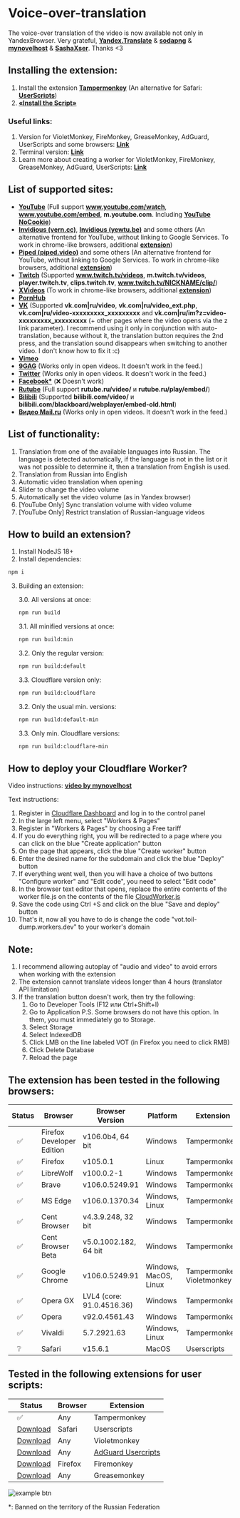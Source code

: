 # Voice-over-translation

The voice-over translation of the video is now available not only in YandexBrowser. Very grateful, **[Yandex.Translate](https://translate.yandex.ru/)** & **[sodapng](https://github.com/sodapng)** & **[mynovelhost](https://github.com/mynovelhost)** & **[SashaXser](https://github.com/SashaXser)**. Thanks <3

## Installing the extension:
1. Install the extension **[Tampermonkey](https://www.tampermonkey.net/)** (An alternative for Safari: **[UserScripts](https://apps.apple.com/app/userscripts/id1463298887 )**)
2. **[«Install the Script»](https://raw.githubusercontent.com/ilyhalight/voice-over-translation/master/dist/vot.user.js)**

### Useful links:
1. Version for VioletMonkey, FireMonkey, GreaseMonkey, AdGuard, UserScripts and some browsers: **[Link](https://raw.githubusercontent.com/ilyhalight/voice-over-translation/master/dist/vot-cloudflare.user.js)**
2. Terminal version: **[Link](https://github.com/ilyhalight/voice-over-translation/tree/master/vot-cli)**
3. Learn more about creating a worker for VioletMonkey, FireMonkey, GreaseMonkey, AdGuard, UserScripts: **[Link](https://github.com/mynovelhost/voice-over-translation/)**

## List of supported sites:
- **[YouTube](https://www.youtube.com)** (Full support **www.youtube.com/watch**, **www.youtube.com/embed**, **m.youtube.com**. Including **[YouTube NoCookie](https://www.youtube-nocookie.com/)**)
- **[Invidious (vern.cc)](https://inv.vern.cc)**, **[Invidious (yewtu.be)](https://yewtu.be)** and some others (An alternative frontend for YouTube, without linking to Google Services. To work in chrome-like browsers, additional **[extension](https://chrome.google.com/webstore/detail/disable-content-security/ieelmcmcagommplceebfedjlakkhpden/related)**)
- **[Piped (piped.video)](https://piped.video)** and some others (An alternative frontend for YouTube, without linking to Google Services. To work in chrome-like browsers, additional **[extension](https://chrome.google.com/webstore/detail/disable-content-security/ieelmcmcagommplceebfedjlakkhpden/related)**)
- **[Twitch](https://www.twitch.tv)** (Supported **www.twitch.tv/videos**, **m.twitch.tv/videos**, **player.twitch.tv**, **clips.twitch.tv**, **www.twitch.tv/NICKNAME/clip/**)
- **[XVideos](https://xvideos.com/)** (To work in chrome-like browsers, additional **[extension](https://chrome.google.com/webstore/detail/disable-content-security/ieelmcmcagommplceebfedjlakkhpden/related)**)
- **[PornHub](https://rt.pornhub.com/)**
- **[VK](https://vk.com)** (Supported **vk.com|ru/video**, **vk.com|ru/video_ext.php**, **vk.com|ru/video-xxxxxxxxx_xxxxxxxxx** and **vk.com|ru/im?z=video-xxxxxxxxx_xxxxxxxxx** (+ other pages where the video opens via the z link parameter). I recommend using it only in conjunction with auto-translation, because without it, the translation button requires the 2nd press, and the translation sound disappears when switching to another video. I don't know how to fix it :c)
- **[Vimeo](https://vimeo.com/)**
- **[9GAG](https://9gag.com/gag/)** (Works only in open videos. It doesn't work in the feed.)
- **[Twitter](https://twitter.com/)** (Works only in open videos. It doesn't work in the feed.)
- **[Facebook*](https://facebook.com/)** (❌ Doesn't work)
- **[Rutube](https://rutube.ru/)** (Full support **rutube.ru/video/** и **rutube.ru/play/embed/**)
- **[Bilibili](https://bilibili.com/)** (Supported **bilibili.com/video/** и **bilibili.com/blackboard/webplayer/embed-old.html**)
- **[Видео Mail.ru](https://my.mail.ru/video)** (Works only in open videos. It doesn't work in the feed.)

## List of functionality:
1. Translation from one of the available languages into Russian. The language is detected automatically, if the language is not in the list or it was not possible to determine it, then a translation from English is used.
2. Translation from Russian into English
3. Automatic video translation when opening
4. Slider to change the video volume
5. Automatically set the video volume (as in Yandex browser)
6. [YouTube Only] Sync translation volume with video volume
7. [YouTube Only] Restrict translation of Russian-language videos

## How to build an extension?
1. Install NodeJS 18+
2. Install dependencies:
```bash
npm i
```
3. Building an extension:

   3.0. All versions at once:
   ```bash
   npm run build
   ```

   3.1. All minified versions at once:
   ```bash
   npm run build:min
   ```

   3.2. Only the regular version:
   ```bash
   npm run build:default
   ```

   3.3. Cloudflare version only:
   ```bash
   npm run build:cloudflare
   ```

   3.2. Only the usual min. versions:
   ```bash
   npm run build:default-min
   ```

   3.3. Only min. Cloudflare versions:
   ```bash
   npm run build:cloudflare-min
   ```

## How to deploy your Cloudflare Worker?
Video instructions: [**video by mynovelhost**](https://raw.githubusercontent.com/mynovelhost/voice-over-translation/master/how_to_create_custom_worker.mp4)

Text instructions:
1. Register in [Cloudflare Dashboard](https://dash.cloudflare.com) and log in to the control panel
2. In the large left menu, select "Workers & Pages"
3. Register in "Workers & Pages" by choosing a Free tariff
4. If you do everything right, you will be redirected to a page where you can click on the blue "Create application" button
5. On the page that appears, click the blue "Create worker" button
6. Enter the desired name for the subdomain and click the blue "Deploy" button
7. If everything went well, then you will have a choice of two buttons "Configure worker" and "Edit code", you need to select "Edit code"
8. In the browser text editor that opens, replace the entire contents of the worker file.js on the contents of the file [CloudWorker.js](https://github.com/ilyhalight/voice-over-translation/blob/master/CloudWorker.js)
9. Save the code using Ctrl +S and click on the blue "Save and deploy" button
10. That's it, now all you have to do is change the code "vot.toil-dump.workers.dev" to your worker's domain

## Note:
1. I recommend allowing autoplay of "audio and video" to avoid errors when working with the extension
2. The extension cannot translate videos longer than 4 hours (translator API limitation)
3. If the translation button doesn't work, then try the following:
   1. Go to Developer Tools (F12 или Ctrl+Shift+I)
   2. Go to  Application P.S. Some browsers do not have this option. In them, you must immediately go to Storage.
   3. Select Storage
   4. Select IndexedDB
   5. Click LMB on the line labeled  VOT (in Firefox you need to click RMB)
   6. Click Delete Database
   7. Reload the page

## The extension has been tested in the following browsers:
| Status | Browser | Browser Version | Platform | Extension
|---|---|---|---|---
| ⠀✅ | Firefox Developer Edition | v106.0b4, 64 bit | Windows | Tampermonkey
| ⠀✅ | Firefox | v105.0.1 | Linux | Tampermonkey
| ⠀✅ | LibreWolf | v100.0.2-1 | Windows | Tampermonkey
| ⠀✅ | Brave | v106.0.5249.91 | Windows | Tampermonkey
| ⠀✅ | MS Edge | v106.0.1370.34 | Windows, Linux | Tampermonkey
| ⠀✅ | Cent Browser | v4.3.9.248, 32 bit | Windows | Tampermonkey
| ⠀✅ | Cent Browser Beta | v5.0.1002.182, 64 bit | Windows | Tampermonkey
| ⠀✅ | Google Chrome | v106.0.5249.91 | Windows, MacOS, Linux | Tampermonkey, Violetmonkey
| ⠀✅ | Opera GX | LVL4 (core: 91.0.4516.36) | Windows | Tampermonkey
| ⠀✅ | Opera | v92.0.4561.43 | Windows | Tampermonkey
| ⠀✅ | Vivaldi | 5.7.2921.63 | Windows, Linux | Tampermonkey
| ⠀❔ | Safari | v15.6.1 | MacOS | Userscripts

## Tested in the following extensions for user scripts:
| Status | Browser | Extension
|---|---|---
| ⠀✅ | Any | Tampermonkey
| ⠀[Download](https://raw.githubusercontent.com/ilyhalight/voice-over-translation/master/dist/vot-cloudflare.user.js) | Safari | Userscripts
| ⠀[Download](https://raw.githubusercontent.com/ilyhalight/voice-over-translation/master/dist/vot-cloudflare.user.js) | Any | Violetmonkey
| ⠀[Download](https://raw.githubusercontent.com/ilyhalight/voice-over-translation/master/dist/vot-cloudflare.user.js) | Any | [AdGuard Usercripts](https://kb.adguard.com/en/general/userscripts#supported-apps)
| ⠀[Download](https://raw.githubusercontent.com/ilyhalight/voice-over-translation/master/dist/vot-cloudflare.user.js) | Firefox | Firemonkey
| ⠀[Download](https://raw.githubusercontent.com/ilyhalight/voice-over-translation/master/dist/vot-cloudflare.user.js) | Any | Greasemonkey

![example btn](https://github.com/ilyhalight/voice-over-translation/blob/master/img/example_en.jpg "btn")

*: Banned on the territory of the Russian Federation